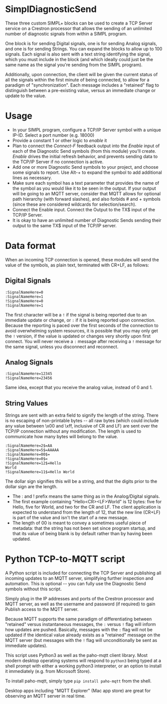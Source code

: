 # SimplDiagnosticSend

These three custom SIMPL+ blocks can be used to create a TCP Server service on a Crestron processor that allows
the sending of an unlimited number of diagnostic signals from within a SIMPL program.

One block is for sending Digital signals, one is for sending Analog signals, and one is for sending Strings.
You can expand the blocks to allow up to 100 signals.  Each signal is also sent with a text string identifying
the signal, which you must include in the block (and which ideally could just be the same name as the signal
you're sending from the SIMPL program).

Additionally, upon connection, the client will be given the current status of all the signals within
the first minute of being connected, to allow for a paradigm of "synchronization".  Each message includes a
"retained" flag to distinguish between a pre-existing value, versus an immediate change or update to the value.

# Usage

* In your SIMPL program, configure a TCP/IP Server symbol with a unique IP-ID.  Select a port number (e.g. 18000)
* Provide a constant 1 or other logic to _enable_ it
* Plan to connect the _Connect-F_ feedback output into the _Enable_ input
  of each of the Diagnostic Send symbols (from this module) you'll create.  _Enable_ drives the initial refresh behavior,
  and prevents sending data to the TCP/IP Server if no connection is active.
* Add one or more Diagnostic Send symbols to your project, and choose some signals to report.  Use Alt-+ to expand
  the symbol to add additional lines as necessary.
* Make sure each symbol has a text parameter that provides the name of the symbol as you would like it to be seen
  in the output.  If your output will be going to an MQTT server, consider that MQTT allows for optional path hierarchy (with
  forward slashes), and also forbids # and + symbols (since these are considered wildcards for selection/search).
* Connect the Enable input.  Connect the Output to the TX$ input of the TCP/IP Server.
* It is okay to have an unlimited number of Diagnostic Sends sending their output to the same TX$ input of the
  TCP/IP server.
  
# Data format

When an incoming TCP connection is opened, these modules will send the value of the symbols, as plain text,
terminated with CR+LF, as follows:

## Digital Signals

```
:SignalNameHere=0
:SignalNameHere=1
!SignalNameHere=0
!SignalNameHere=1
```

The first character will be a ```!``` if the signal is being reported due to an immediate update or change,
or ```:``` if it is being reported upon connection.  Because the reporting is paced over the first seconds
of the connection to avoid overwhelming system resources,
it is possible that you may only get the ```!``` version, if the value is updated or changes
very shortly upon first connect.  You will never receive a ```:``` message after receiving a ```!``` message
for the same signal, unless you disconnect and reconnect.

## Analog Signals

```
:SignalNameHere=12345
!SignalNameHere=23456
````

Same idea, except that you receive the analog value, instead of 0 and 1.

## String Values

Strings are sent with an extra field to signify the length of the string.  There is no escaping of non-printable
bytes -- all raw bytes (which could include any value between \x00 and \xff, inclusive
of CR and LF) are sent over the TCP/IP connection without any modification.  The length is used
to communicate how many bytes will belong to the value.

```
:SignalNameHere=2$=AA
:SignalNameHere=5$=AAAAA
:SignalNameHere=00$=
!SignalNameHere=0$=
!SignalNameHere=12$=Hello
World
!SignalNameHere=11$=Hello World
```

The dollar sign signifies this will be a string, and that the digits prior to the dollar sign are the length.

* The : and ! prefix means the same thing as in the Analog/Digital signals.
* The first example containing "Hello&lt;CR&gt;&lt;LF&gt;World" is 12 bytes: five for Hello, five for World, and two for the CR and LF.
  The client application is expected to understand from the length of 12, that the new line (CR+LF) is part of the value
  and isn't the start of a new message.
* The length of 00 is meant to convey a sometimes useful piece of metadata: that the string has not been set since
  program startup, and that its value of being blank is by default rather than by having been updated.

# Python TCP-to-MQTT script

A Python script is included for connecting the TCP Server and publishing all incoming updates to an MQTT server,
simplifying further inspection and automation.  This is optional -- you can fully use the Diagnostic Send symbols
without this script.

Simply plug in the IP addresses and ports of the Crestron processor and MQTT server, as well as the username
and password (if required) to gain Publish access to the MQTT server.

Because MQTT supports the same paradigm of differentiating between "retained" versus instantaneous messages,
the ```:``` versus ```!``` flag will inform how updates are pushed.  Basically, messages with the ```:``` flag
will not be updated if the identical value already exists as a "retained" message on the MQTT server
(but messages with the ```!``` flag will unconditionally be sent as immediate updates).

This script uses Python3 as well as the paho-mqtt client library.  Most modern desktop operating systems will respond
to ```python3``` being typed at a shell prompt with either a working python3 interpreter, or an option to install
it immediately (e.g. from Microsoft Store).

To install paho-mqtt, simply type ```pip install paho-mqtt``` from the shell.

Desktop apps including "MQTT Explorer" (Mac app store) are great for observing an MQTT server in real time.
